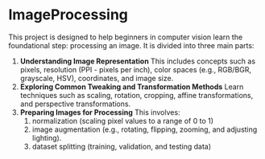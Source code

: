 # ImageProcessing

This project is designed to help beginners in computer vision learn the foundational step: processing an image. It is divided into three main parts:

1. **Understanding Image Representation**
   This includes concepts such as pixels, resolution (PPI - pixels per inch), color spaces (e.g., RGB/BGR, grayscale, HSV), coordinates, and image size.
2. **Exploring Common Tweaking and Transformation Methods**
   Learn techniques such as scaling, rotation, cropping, affine transformations, and perspective transformations.
3. **Preparing Images for Processing**
   This involves:
   1. normalization (scaling pixel values to a range of 0 to 1)
   2. image augmentation (e.g., rotating, flipping, zooming, and adjusting lighting).
   3. dataset splitting (training, validation, and testing data)
